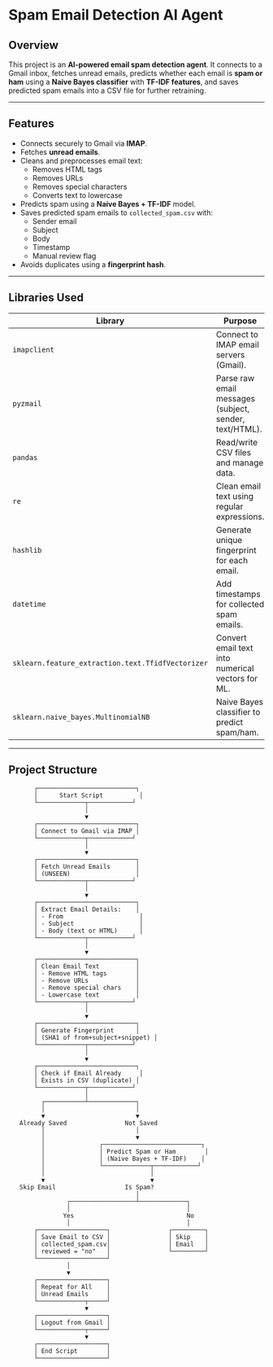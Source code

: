 # Spam Email Detection AI Agent

## Overview
This project is an **AI-powered email spam detection agent**. It connects to a Gmail inbox, fetches unread emails, predicts whether each email is **spam or ham** using a **Naive Bayes classifier** with **TF-IDF features**, and saves predicted spam emails into a CSV file for further retraining.

---

## Features
- Connects securely to Gmail via **IMAP**.
- Fetches **unread emails**.
- Cleans and preprocesses email text:
  - Removes HTML tags
  - Removes URLs
  - Removes special characters
  - Converts text to lowercase
- Predicts spam using a **Naive Bayes + TF-IDF** model.
- Saves predicted spam emails to `collected_spam.csv` with:
  - Sender email
  - Subject
  - Body
  - Timestamp
  - Manual review flag
- Avoids duplicates using a **fingerprint hash**.

---

## Libraries Used

| Library | Purpose |
|---------|---------|
| `imapclient` | Connect to IMAP email servers (Gmail). |
| `pyzmail` | Parse raw email messages (subject, sender, text/HTML). |
| `pandas` | Read/write CSV files and manage data. |
| `re` | Clean email text using regular expressions. |
| `hashlib` | Generate unique fingerprint for each email. |
| `datetime` | Add timestamps for collected spam emails. |
| `sklearn.feature_extraction.text.TfidfVectorizer` | Convert email text into numerical vectors for ML. |
| `sklearn.naive_bayes.MultinomialNB` | Naive Bayes classifier to predict spam/ham. |

---

## Project Structure

           ┌───────────────────────────┐
           │      Start Script          │
           └─────────────┬────────────┘
                         │
                         ▼
           ┌───────────────────────────┐
           │ Connect to Gmail via IMAP │
           └─────────────┬────────────┘
                         │
                         ▼
           ┌───────────────────────────┐
           │ Fetch Unread Emails       │
           │ (UNSEEN)                  │
           └─────────────┬────────────┘
                         │
                         ▼
           ┌───────────────────────────┐
           │ Extract Email Details:    │
           │ - From                     │
           │ - Subject                  │
           │ - Body (text or HTML)      │
           └─────────────┬────────────┘
                         │
                         ▼
           ┌───────────────────────────┐
           │ Clean Email Text          │
           │ - Remove HTML tags        │
           │ - Remove URLs             │
           │ - Remove special chars    │
           │ - Lowercase text          │
           └─────────────┬────────────┘
                         │
                         ▼
           ┌───────────────────────────┐
           │ Generate Fingerprint      │
           │ (SHA1 of from+subject+snippet) │
           └─────────────┬────────────┘
                         │
                         ▼
           ┌───────────────────────────┐
           │ Check if Email Already     │
           │ Exists in CSV (duplicate) │
           └─────────────┬────────────┘
                         │
             ┌───────────┴─────────────┐
             │                         │
             ▼                         ▼
       Already Saved                Not Saved
             │                         │
             │                         ▼
             │               ┌───────────────────────────┐
             │               │ Predict Spam or Ham        │
             │               │ (Naive Bayes + TF-IDF)    │
             │               └─────────────┬────────────┘
             │                             │
             ▼                             ▼
       Skip Email                   Is Spam?
                                       │
                    ┌──────────────────┴─────────────┐
                    │                                │
                   Yes                               No
                    │                                │
           ┌───────────────────┐                ┌─────────┐
           │ Save Email to CSV │                │ Skip    │
           │ collected_spam.csv│                │ Email   │
           │ reviewed = "no"   │                └─────────┘
           └───────────────────┘
                    │
                    ▼
           ┌───────────────────┐
           │ Repeat for All    │
           │ Unread Emails     │
           └─────────────┬─────┘
                         ▼
           ┌───────────────────┐
           │ Logout from Gmail │
           └─────────────┬─────┘
                         ▼
           ┌───────────────────┐
           │ End Script        │
           └───────────────────┘
